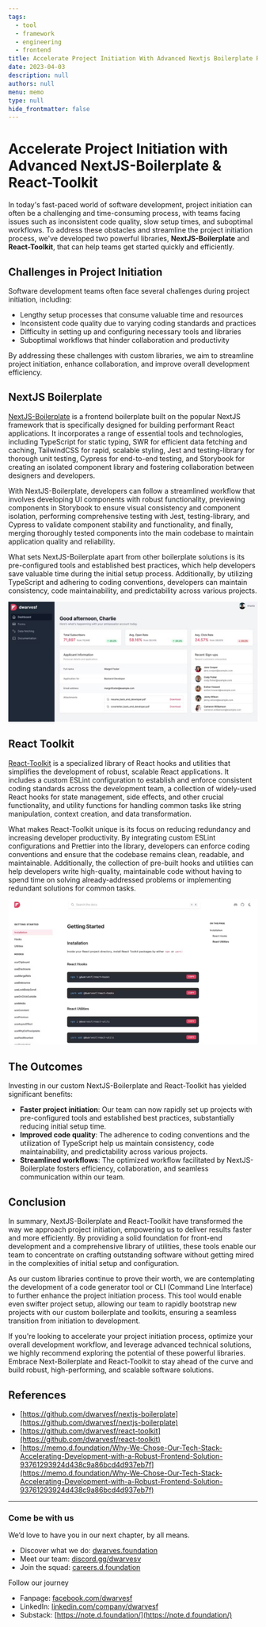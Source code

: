 ```yaml
---
tags: 
  - tool
  - framework
  - engineering
  - frontend
title: Accelerate Project Initiation With Advanced Nextjs Boilerplate React Toolkit
date: 2023-04-03
description: null
authors: null
menu: memo
type: null
hide_frontmatter: false
---
```


# Accelerate Project Initiation with Advanced NextJS-Boilerplate & React-Toolkit
In today's fast-paced world of software development, project initiation can often be a challenging and time-consuming process, with teams facing issues such as inconsistent code quality, slow setup times, and suboptimal workflows. To address these obstacles and streamline the project initiation process, we've developed two powerful libraries, **NextJS-Boilerplate** and **React-Toolkit**, that can help teams get started quickly and efficiently.

## **Challenges in Project Initiation**
Software development teams often face several challenges during project initiation, including:
* Lengthy setup processes that consume valuable time and resources
* Inconsistent code quality due to varying coding standards and practices
* Difficulty in setting up and configuring necessary tools and libraries
* Suboptimal workflows that hinder collaboration and productivity

By addressing these challenges with custom libraries, we aim to streamline project initiation, enhance collaboration, and improve overall development efficiency.

## NextJS Boilerplate
[NextJS-Boilerplate](https://github.com/dwarvesf/nextjs-boilerplate) is a frontend boilerplate built on the popular NextJS framework that is specifically designed for building performant React applications. It incorporates a range of essential tools and technologies, including TypeScript for static typing, SWR for efficient data fetching and caching, TailwindCSS for rapid, scalable styling, Jest and testing-library for thorough unit testing, Cypress for end-to-end testing, and Storybook for creating an isolated component library and fostering collaboration between designers and developers.

With NextJS-Boilerplate, developers can follow a streamlined workflow that involves developing UI components with robust functionality, previewing components in Storybook to ensure visual consistency and component isolation, performing comprehensive testing with Jest, testing-library, and Cypress to validate component stability and functionality, and finally, merging thoroughly tested components into the main codebase to maintain application quality and reliability.

What sets NextJS-Boilerplate apart from other boilerplate solutions is its pre-configured tools and established best practices, which help developers save valuable time during the initial setup process. Additionally, by utilizing TypeScript and adhering to coding conventions, developers can maintain consistency, code maintainability, and predictability across various projects.

![](assets/accelerate-project-initiation-with-advanced-nextjs-boilerplate-react-toolkit_149cb7501d21ad52e476f168b93085cc_md5.jpeg)

## React Toolkit
[React-Toolkit](https://github.com/dwarvesf/react-toolkit) is a specialized library of React hooks and utilities that simplifies the development of robust, scalable React applications. It includes a custom ESLint configuration to establish and enforce consistent coding standards across the development team, a collection of widely-used React hooks for state management, side effects, and other crucial functionality, and utility functions for handling common tasks like string manipulation, context creation, and data transformation.

What makes React-Toolkit unique is its focus on reducing redundancy and increasing developer productivity. By integrating custom ESLint configurations and Prettier into the library, developers can enforce coding conventions and ensure that the codebase remains clean, readable, and maintainable. Additionally, the collection of pre-built hooks and utilities can help developers write high-quality, maintainable code without having to spend time on solving already-addressed problems or implementing redundant solutions for common tasks.

![](assets/accelerate-project-initiation-with-advanced-nextjs-boilerplate-react-toolkit_8b4ce5b2e752b7bbc96be21b6d2f1349_md5.jpeg)

## **The Outcomes**
Investing in our custom NextJS-Boilerplate and React-Toolkit has yielded significant benefits:
* **Faster project initiation**: Our team can now rapidly set up projects with pre-configured tools and established best practices, substantially reducing initial setup time.
* **Improved code quality**: The adherence to coding conventions and the utilization of TypeScript help us maintain consistency, code maintainability, and predictability across various projects.
* **Streamlined workflows**: The optimized workflow facilitated by NextJS-Boilerplate fosters efficiency, collaboration, and seamless communication within our team.

## **Conclusion**
In summary, NextJS-Boilerplate and React-Toolkit have transformed the way we approach project initiation, empowering us to deliver results faster and more efficiently. By providing a solid foundation for front-end development and a comprehensive library of utilities, these tools enable our team to concentrate on crafting outstanding software without getting mired in the complexities of initial setup and configuration.

As our custom libraries continue to prove their worth, we are contemplating the development of a code generator tool or CLI (Command Line Interface) to further enhance the project initiation process. This tool would enable even swifter project setup, allowing our team to rapidly bootstrap new projects with our custom boilerplate and toolkits, ensuring a seamless transition from initiation to development.

If you're looking to accelerate your project initiation process, optimize your overall development workflow, and leverage advanced technical solutions, we highly recommend exploring the potential of these powerful libraries. Embrace Next-Boilerplate and React-Toolkit to stay ahead of the curve and build robust, high-performing, and scalable software solutions.

## **References**
* [https://github.com/dwarvesf/nextjs-boilerplate](https://github.com/dwarvesf/nextjs-boilerplate)
* [https://github.com/dwarvesf/react-toolkit](https://github.com/dwarvesf/react-toolkit)
* [https://memo.d.foundation/Why-We-Chose-Our-Tech-Stack-Accelerating-Development-with-a-Robust-Frontend-Solution-93761293924d438c9a86bcd4d937eb7f](https://memo.d.foundation/Why-We-Chose-Our-Tech-Stack-Accelerating-Development-with-a-Robust-Frontend-Solution-93761293924d438c9a86bcd4d937eb7f)

---

### Come be with us
We’d love to have you in our next chapter, by all means.
* Discover what we do: [dwarves.foundation](http://dwarves.foundation/)
* Meet our team: [discord.gg/dwarvesv](http://discord.gg/dwarvesv)
* Join the squad: [careers.d.foundation](http://careers.d.foundation/)

Follow our journey
* Fanpage: [facebook.com/dwarvesf](http://facebook.com/dwarvesf)
* LinkedIn: [linkedin.com/company/dwarvesf](http://linkedin.com/company/dwarvesf)
* Substack: [https://note.d.foundation/](https://note.d.foundation/)